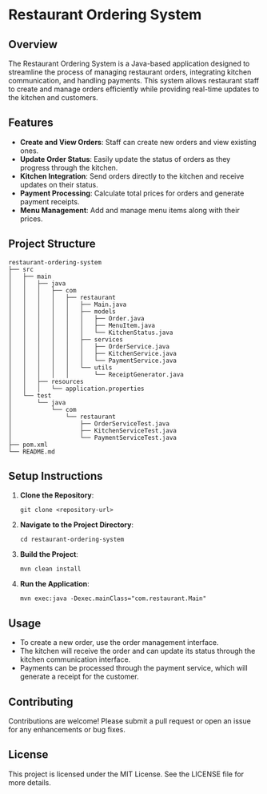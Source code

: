 # Restaurant Ordering System

## Overview
The Restaurant Ordering System is a Java-based application designed to streamline the process of managing restaurant orders, integrating kitchen communication, and handling payments. This system allows restaurant staff to create and manage orders efficiently while providing real-time updates to the kitchen and customers.

## Features
- **Create and View Orders**: Staff can create new orders and view existing ones.
- **Update Order Status**: Easily update the status of orders as they progress through the kitchen.
- **Kitchen Integration**: Send orders directly to the kitchen and receive updates on their status.
- **Payment Processing**: Calculate total prices for orders and generate payment receipts.
- **Menu Management**: Add and manage menu items along with their prices.

## Project Structure
```
restaurant-ordering-system
├── src
│   ├── main
│   │   ├── java
│   │   │   ├── com
│   │   │   │   ├── restaurant
│   │   │   │   │   ├── Main.java
│   │   │   │   │   ├── models
│   │   │   │   │   │   ├── Order.java
│   │   │   │   │   │   ├── MenuItem.java
│   │   │   │   │   │   └── KitchenStatus.java
│   │   │   │   │   ├── services
│   │   │   │   │   │   ├── OrderService.java
│   │   │   │   │   │   ├── KitchenService.java
│   │   │   │   │   │   └── PaymentService.java
│   │   │   │   │   └── utils
│   │   │   │   │       └── ReceiptGenerator.java
│   │   ├── resources
│   │   │   └── application.properties
│   └── test
│       └── java
│           └── com
│               └── restaurant
│                   ├── OrderServiceTest.java
│                   ├── KitchenServiceTest.java
│                   └── PaymentServiceTest.java
├── pom.xml
└── README.md
```

## Setup Instructions
1. **Clone the Repository**: 
   ```
   git clone <repository-url>
   ```
2. **Navigate to the Project Directory**: 
   ```
   cd restaurant-ordering-system
   ```
3. **Build the Project**: 
   ```
   mvn clean install
   ```
4. **Run the Application**: 
   ```
   mvn exec:java -Dexec.mainClass="com.restaurant.Main"
   ```

## Usage
- To create a new order, use the order management interface.
- The kitchen will receive the order and can update its status through the kitchen communication interface.
- Payments can be processed through the payment service, which will generate a receipt for the customer.

## Contributing
Contributions are welcome! Please submit a pull request or open an issue for any enhancements or bug fixes.

## License
This project is licensed under the MIT License. See the LICENSE file for more details.